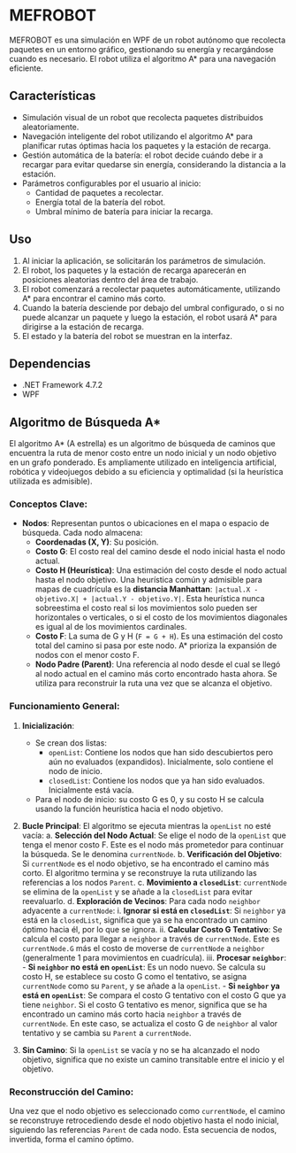 # MEFROBOT

MEFROBOT es una simulación en WPF de un robot autónomo que recolecta paquetes en un entorno gráfico, gestionando su energía y recargándose cuando es necesario. El robot utiliza el algoritmo A* para una navegación eficiente.

## Características

- Simulación visual de un robot que recolecta paquetes distribuidos aleatoriamente.
- Navegación inteligente del robot utilizando el algoritmo A* para planificar rutas óptimas hacia los paquetes y la estación de recarga.
- Gestión automática de la batería: el robot decide cuándo debe ir a recargar para evitar quedarse sin energía, considerando la distancia a la estación.
- Parámetros configurables por el usuario al inicio:
  - Cantidad de paquetes a recolectar.
  - Energía total de la batería del robot.
  - Umbral mínimo de batería para iniciar la recarga.

## Uso

1.  Al iniciar la aplicación, se solicitarán los parámetros de simulación.
2.  El robot, los paquetes y la estación de recarga aparecerán en posiciones aleatorias dentro del área de trabajo.
3.  El robot comenzará a recolectar paquetes automáticamente, utilizando A* para encontrar el camino más corto.
4.  Cuando la batería desciende por debajo del umbral configurado, o si no puede alcanzar un paquete y luego la estación, el robot usará A* para dirigirse a la estación de recarga.
5.  El estado y la batería del robot se muestran en la interfaz.

## Dependencias

- .NET Framework 4.7.2
- WPF

## Algoritmo de Búsqueda A*

El algoritmo A* (A estrella) es un algoritmo de búsqueda de caminos que encuentra la ruta de menor costo entre un nodo inicial y un nodo objetivo en un grafo ponderado. Es ampliamente utilizado en inteligencia artificial, robótica y videojuegos debido a su eficiencia y optimalidad (si la heurística utilizada es admisible).

### Conceptos Clave:

-   **Nodos**: Representan puntos o ubicaciones en el mapa o espacio de búsqueda. Cada nodo almacena:
    -   **Coordenadas (X, Y)**: Su posición.
    -   **Costo G**: El costo real del camino desde el nodo inicial hasta el nodo actual.
    -   **Costo H (Heurística)**: Una estimación del costo desde el nodo actual hasta el nodo objetivo. Una heurística común y admisible para mapas de cuadrícula es la **distancia Manhattan**: `|actual.X - objetivo.X| + |actual.Y - objetivo.Y|`. Esta heurística nunca sobreestima el costo real si los movimientos solo pueden ser horizontales o verticales, o si el costo de los movimientos diagonales es igual al de los movimientos cardinales.
    -   **Costo F**: La suma de G y H (`F = G + H`). Es una estimación del costo total del camino si pasa por este nodo. A* prioriza la expansión de nodos con el menor costo F.
    -   **Nodo Padre (Parent)**: Una referencia al nodo desde el cual se llegó al nodo actual en el camino más corto encontrado hasta ahora. Se utiliza para reconstruir la ruta una vez que se alcanza el objetivo.

### Funcionamiento General:

1.  **Inicialización**:
    -   Se crean dos listas:
        -   `openList`: Contiene los nodos que han sido descubiertos pero aún no evaluados (expandidos). Inicialmente, solo contiene el nodo de inicio.
        -   `closedList`: Contiene los nodos que ya han sido evaluados. Inicialmente está vacía.
    -   Para el nodo de inicio: su costo G es 0, y su costo H se calcula usando la función heurística hacia el nodo objetivo.

2.  **Bucle Principal**: El algoritmo se ejecuta mientras la `openList` no esté vacía:
    a.  **Selección del Nodo Actual**: Se elige el nodo de la `openList` que tenga el menor costo F. Este es el nodo más prometedor para continuar la búsqueda. Se le denomina `currentNode`.
    b.  **Verificación del Objetivo**: Si `currentNode` es el nodo objetivo, se ha encontrado el camino más corto. El algoritmo termina y se reconstruye la ruta utilizando las referencias a los nodos `Parent`.
    c.  **Movimiento a `closedList`**: `currentNode` se elimina de la `openList` y se añade a la `closedList` para evitar reevaluarlo.
    d.  **Exploración de Vecinos**: Para cada nodo `neighbor` adyacente a `currentNode`:
        i.  **Ignorar si está en `closedList`**: Si `neighbor` ya está en la `closedList`, significa que ya se ha encontrado un camino óptimo hacia él, por lo que se ignora.
        ii. **Calcular Costo G Tentativo**: Se calcula el costo para llegar a `neighbor` a través de `currentNode`. Este es `currentNode.G` más el costo de moverse de `currentNode` a `neighbor` (generalmente 1 para movimientos en cuadrícula).
        iii. **Procesar `neighbor`**:
            -   **Si `neighbor` no está en `openList`**: Es un nodo nuevo. Se calcula su costo H, se establece su costo G como el tentativo, se asigna `currentNode` como su `Parent`, y se añade a la `openList`.
            -   **Si `neighbor` ya está en `openList`**: Se compara el costo G tentativo con el costo G que ya tiene `neighbor`. Si el costo G tentativo es menor, significa que se ha encontrado un camino más corto hacia `neighbor` a través de `currentNode`. En este caso, se actualiza el costo G de `neighbor` al valor tentativo y se cambia su `Parent` a `currentNode`.

3.  **Sin Camino**: Si la `openList` se vacía y no se ha alcanzado el nodo objetivo, significa que no existe un camino transitable entre el inicio y el objetivo.

### Reconstrucción del Camino:

Una vez que el nodo objetivo es seleccionado como `currentNode`, el camino se reconstruye retrocediendo desde el nodo objetivo hasta el nodo inicial, siguiendo las referencias `Parent` de cada nodo. Esta secuencia de nodos, invertida, forma el camino óptimo.
